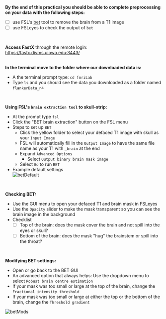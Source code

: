 **By the end of this practical you should be able to complete preprocessing on your data with the following steps:** <br/>
* [ ] use FSL's [bet](https://fsl.fmrib.ox.ac.uk/fsl/fslwiki/BET/UserGuide) tool to remove the brain from a T1 image <br/>
* [ ] use FSLeyes to check the output of `bet` <br/> 

<br/> 

**Access FastX** through the remote login: <br>
https://fastx.divms.uiowa.edu:3443/  <br/>
<br/>


**In the terminal move to the folder where our downloaded data is:**<br/>
* A the terminal prompt type: `cd fmriLab`
* Type `ls` and you should see the data you downloaded as a folder named `flankerData_n4`

<br/> 

**Using FSL's `brain extraction tool` to skull-strip:**<br/>
* At the prompt type `fsl`
* Click the "BET brain extraction" button on the FSL menu
* Steps to set up `BET`
  * Click the yellow folder to select your defaced T1 image with skull as your `Input Image` 
  * FSL will automatically fill in the `Output Image` to have the same file name as your T1 with `_brain` at the end
  * Expand `Advanced Options`
     * Select `Output binary brain mask image`
  * Select `Go` to run `BET`
* Example default settings <br/> 
![betDefault](https://github.com/mwvoss/PSY4025_FA23/assets/24663988/b39c96b4-29ba-455d-9135-f74f5b8d2eec)

<br/>

**Checking BET:**<br/>
* Use the GUI menu to open your defaced T1 and brain mask in FSLeyes
* Use the `Opacity` slider to make the mask transparent so you can see the brain image in the background
* Checklist
  * [ ] Top of the brain: does the mask cover the brain and not spill into the eyes or skull?
  * [ ] Bottom of the brain: does the mask "hug" the brainstem or spill into the throat?

<br/>

**Modifying BET settings:**<br/>
* Open or go back to the BET GUI
* An advanced option that always helps: Use the dropdown menu to select `Robust brain centre estimation`
* If your mask was too small or large at the top of the brain, change the `Fractional intensity threshold` 
* If your mask was too small or large at either the top or the bottom of the brain, change the `Threshold gradient`

![betMods](https://github.com/mwvoss/PSY4025_FA23/assets/24663988/5b5a6a4f-fffb-4a25-8920-c1c52e6e6839)


